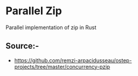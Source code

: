 # Parallel Zip

Parallel implementation of zip in Rust

## Source:-

- https://github.com/remzi-arpacidusseau/ostep-projects/tree/master/concurrency-pzip
